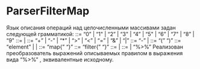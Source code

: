 # ParserFilterMap

Язык описания операций над целочисленными массивами задан следующей грамматикой:
    <digit>   ::= “0” | “1" | “2” | “3" | “4” | “5" | “6” | “7" | “8” | “9"
    <number> ::= <digit> | <digit> <number>
    <operation> ::= “+” | “-” | “*” | “>” | “<” | “=” | “&” | “|”
    <constant-expression> ::= “-” <number> | <number>
    <binary-expression> ::= “(” <expression> <operation> <expression> “)”
    <expression> ::= “element” | <constant-expression> | <binary-expression>
    <map-call> ::= “map{” <expression> “}”
    <filter-call> ::= “filter{” <expression> “}”
    <call> ::= <map-call> | <filter-call>
    <call-chain> ::= <call> | <call> “%>%” <call-chain>
Реализован преобразователь выражений описываемых правилом <call-chain> в выражения вида <filter-call> “%>%” <map-call>, эквивалентные исходному.
